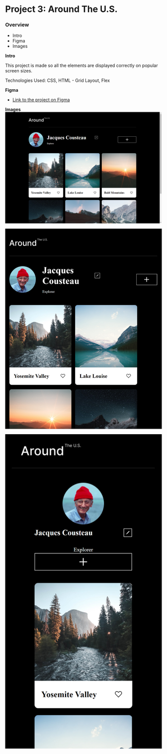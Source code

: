 # Project 3: Around The U.S.

### Overview

- Intro
- Figma
- Images

**Intro**

This project is made so all the elements are displayed correctly on popular screen sizes.

Technologies Used: CSS, HTML - Grid Layout, Flex

**Figma**

- [Link to the project on Figma](https://www.figma.com/file/ii4xxsJ0ghevUOcssTlHZv/Sprint-3%3A-Around-the-US?node-id=0%3A1)

**Images**
![Desktop View](./images/Around%20the%20US%20-%20Desktop%20view.png)

![Tablet View](./images/Around%20the%20US%20-%20Tablet%20View.png)

![Mobile View](./images/Around%20the%20US%20-%20Mobile%20View.png)
